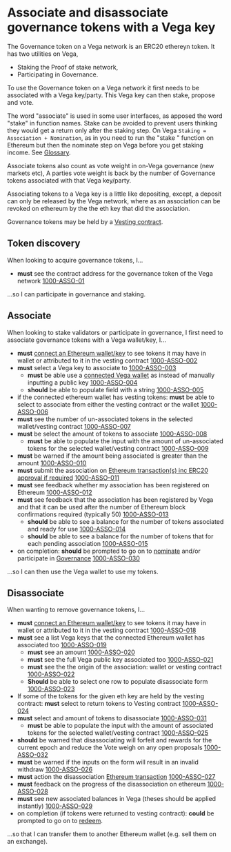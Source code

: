 # Associate and disassociate governance tokens with a Vega key
The Governance token on a Vega network is an ERC20 ethereyn token. It has two utilities on Vega, 
- Staking the Proof of stake network,
- Participating in Governance.

To use the Governance token on a Vega network it first needs to be associated with a Vega key/party. This Vega key can then stake, propose and vote.

The word "associate" is used in some user interfaces, as apposed the word "stake" in function names. Stake can be avoided to prevent users thinking they would get a return only after the staking step. On Vega `Staking = Association + Nomination`, as in you need to run the "stake " function on Ethereum but then the nominate step on Vega before you get staking income. See [Glossary](../glossaries/staking-and-governance.md).

Associate tokens also count as vote weight in on-Vega governance (new markets etc), A parties vote weight is back by the number of Governance tokens associated with that Vega key/party.

Associating tokens to a Vega key is a little like depositing, except, a deposit can only be released by the Vega network, where as an association can be revoked on ethereum by the the eth key that did the association.

Governance tokens may be held by a [Vesting contract](1001-VEST-vesting.md).

## Token discovery
When looking to acquire governance tokens, I...

- **must** see the contract address for the governance token of the Vega network [1000-ASSO-01](#1000-ASSO-01 "1000-ASSO-01")

...so I can participate in governance and staking.

## Associate
When looking to stake validators or participate in governance, I first need to associate governance tokens with a Vega wallet/key, I...

- **must** [connect an Ethereum wallet/key](0004-EWAL-connect_ethereum_wallet.md) to see tokens it may have in wallet or attributed to it in the vesting contract [1000-ASSO-002](#1000-ASSO-002 "1000-ASSO-002")
- **must** select a Vega key to associate to [1000-ASSO-003](#1000-ASSO-003 "1000-ASSO-003")
  - **must** be able use a [connected Vega wallet](0002-WCON-connect_vega_wallet.md) as instead of manually inputting a public key [1000-ASSO-004](#1000-ASSO-004 "1000-ASSO-004")
  - **should** be able to populate field with a string [1000-ASSO-005](#1000-ASSO-005 "1000-ASSO-005")
- if the connected ethereum wallet has vesting tokens: **must** be able to select to associate from either the vesting contract or the wallet  [1000-ASSO-006](#1000-ASSO-006 "1000-ASSO-006")
- **must** see the number of un-associated tokens in the selected wallet/vesting contract [1000-ASSO-007](#1000-ASSO-007 "1000-ASSO-007")
- **must** be select the amount of tokens to associate [1000-ASSO-008](#1000-ASSO-008 "1000-ASSO-008")
  - **must** be able to populate the input with the amount of un-associated tokens for the selected wallet/vesting contract [1000-ASSO-009](#1000-ASSO-009 "1000-ASSO-009")
- **must** be warned if the amount being associated is greater than the amount [1000-ASSO-010](#1000-ASSO-010 "1000-ASSO-010")
- **must** submit the association on [Ethereum transaction(s) inc ERC20 approval if required](0005-ETXN-submit_ethereum_transaction.md) [1000-ASSO-011](#1000-ASSO-011 "1000-ASSO-011")
- **must** see feedback whether my association has been registered on Ethereum [1000-ASSO-012](#1000-ASSO-012 "1000-ASSO-012")
- **must** see feedback that the association has been registered by Vega and that it can be used after the number of Ethereum block confirmations required (typically 50) [1000-ASSO-013](#1000-ASSO-013 "1000-ASSO-013")
  - **should** be able to see a balance for the number of tokens associated and ready for use [1000-ASSO-014](#1000-ASSO-014 "1000-ASSO-014")
  - **should** be able to see a balance for the number of tokens that for each pending association [1000-ASSO-015](#1000-ASSO-015 "1000-ASSO-015")
- on completion: **should** be prompted to go on to [nominate](1002-STAK-staking.md) and/or participate in [Governance](1004-GOVE-governance_list.md) [1000-ASSO-030](#1000-ASSO-030 "1000-ASSO-030")

...so I can then use the Vega wallet to use my tokens. 


## Disassociate  
When wanting to remove governance tokens, I...

- **must** [connect an Ethereum wallet/key](0004-EWAL-connect_ethereum_wallet.md) to see tokens it may have in wallet or attributed to it in the vesting contract [1000-ASSO-018](#1000-ASSO-018 "1000-ASSO-018")
- **must** see a list Vega keys that the connected Ethereum wallet has associated too [1000-ASSO-019](#1000-ASSO-019 "1000-ASSO-019")
  - **must** see an amount [1000-ASSO-020](#1000-ASSO-020 "1000-ASSO-020")
  - **must** see the full Vega public key associated too [1000-ASSO-021](#1000-ASSO-021 "1000-ASSO-021")
  - **must** see the the origin of the association: wallet or vesting contract [1000-ASSO-022](#1000-ASSO-022 "1000-ASSO-022")
  - **Should** be able to select one row to populate disassociate form [1000-ASSO-023](#1000-ASSO-023 "1000-ASSO-023")
- If some of the tokens for the given eth key are held by the vesting contract: **must** select to return tokens to Vesting contract [1000-ASSO-024](#1000-ASSO-024 "1000-ASSO-024")
- **must** select and amount of tokens to disassociate [1000-ASSO-031](#1000-ASSO-031 "1000-ASSO-031")
  - **must** be able to populate the input with the amount of associated tokens for the selected wallet/vesting contract [1000-ASSO-025](#1000-ASSO-025 "1000-ASSO-025")
- **should** be warned that disassociating will forfeit and rewards for the current epoch and reduce the Vote weigh on any open proposals [1000-ASSO-032](#1000-ASSO-032 "1000-ASSO-032")
- **must** be warned if the inputs on the form will result in an invalid withdraw [1000-ASSO-026](#1000-ASSO-026 "1000-ASSO-026")
- **must** action the disassociation [Ethereum transaction](0005-ETXN-submit_ethereum_transaction.md) [1000-ASSO-027](#1000-ASSO-027 "1000-ASSO-027")
- **must** feedback on the progress of the disassociation on ethereum [1000-ASSO-028](#1000-ASSO-028 "1000-ASSO-028")
- **must** see new associated balances in Vega (theses should be applied instantly) [1000-ASSO-029](#1000-ASSO-029 "1000-ASSO-029")
- on completion (if tokens were returned to vesting contract): **could** be prompted to go on to [redeem](1001-VEST-vesting.md).

...so that I can transfer them to another Ethereum wallet (e.g. sell them on an exchange).